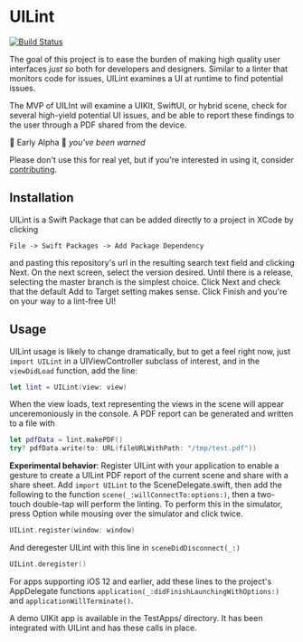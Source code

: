 # UILint

[![Build Status](https://app.bitrise.io/app/5571d1f22e8bc4dd/status.svg?token=iDAtzso4K447H1xEf55VoA&branch=master)](https://app.bitrise.io/app/5571d1f22e8bc4dd)

The goal of this project is to ease the burden of making high quality user interfaces _just so_ both for developers and designers. Similar to a linter that monitors code for issues, UILint examines a UI at runtime to find potential issues.

The MVP of UILInt will examine a UIKIt, SwiftUI, or hybrid scene, check for several high-yield potential UI issues, and be able to report these findings to the user through a PDF shared from the device.

🚨 Early Alpha 🚨 _you've been warned_

Please don't use this for real yet, but if you're interested in using it, consider [contributing](https://github.com/qmchenry/UILint/projects/1).

## Installation

UILint is a Swift Package that can be added directly to a project in XCode by clicking

`File -> Swift Packages -> Add Package Dependency`

and pasting this repository's url in the resulting search text field and clicking Next. On the next screen, select the version desired. Until there is a release, selecting the master branch is the simplest choice. Click Next and check that the default Add to Target setting makes sense. Click Finish and you're on your way to a lint-free UI!

## Usage

UILint usage is likely to change dramatically, but to get a feel right now, just `import UILint` in a UIViewController subclass of interest, and in the `viewDidLoad` function, add the line:

```swift
let lint = UILint(view: view)
```

When the view loads, text representing the views in the scene will appear unceremoniously in the console. A PDF report can be generated and written to a file with

```swift
let pdfData = lint.makePDF()
try? pdfData.write(to: URL(fileURLWithPath: "/tmp/test.pdf"))
```

**Experimental behavior**: Register UILint with your application to enable a gesture to create a UILint PDF report of the current scene and share with a share sheet. 
Add `import UILint` to the SceneDelegate.swift, then add the following to the function `scene(_:willConnectTo:options:)`, then a two-touch double-tap will perform the linting. To perform 
this in the simulator, press Option while mousing over the simulator and click twice.

```swift
UILint.register(window: window)
```
And deregester UILint with this line in `sceneDidDisconnect(_:)`

```swift
UILint.deregister()
```
For apps supporting iOS 12 and earlier, add these lines to the project's AppDelegate functions `application(_:didFinishLaunchingWithOptions:)` and `applicationWillTerminate()`.

A demo UIKit app is available in the TestApps/ directory. It has been integrated with UILint and has these calls in place.

